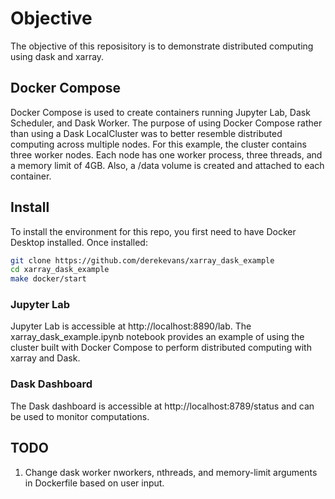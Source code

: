 # Objective

The objective of this reposisitory is to demonstrate distributed computing using dask and xarray.  

## Docker Compose
Docker Compose is used to create containers running Jupyter Lab, Dask Scheduler, and Dask Worker.  The purpose of using Docker Compose rather than using a Dask LocalCluster was to better resemble distributed computing across multiple nodes.  For this example, the cluster contains three worker nodes.  Each node has one worker process, three threads, and a memory limit of 4GB.  Also, a /data volume is created and attached to each container.

## Install

To install the environment for this repo, you first need to have Docker Desktop installed.  Once installed:

```sh
git clone https://github.com/derekevans/xarray_dask_example
cd xarray_dask_example
make docker/start
```

### Jupyter Lab
Jupyter Lab is accessible at http://localhost:8890/lab.  The xarray_dask_example.ipynb notebook provides an example of using the cluster built with Docker Compose to perform distributed computing with xarray and Dask.

### Dask Dashboard
The Dask dashboard is accessible at http://localhost:8789/status and can be used to monitor computations.

## TODO
1. Change dask worker nworkers, nthreads, and memory-limit arguments in Dockerfile based on user input.  



